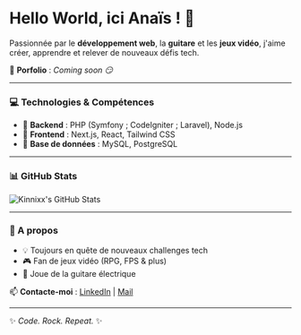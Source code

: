 # Hello World, ici Anaïs ! 🚀  

Passionnée par le **développement web**, la **guitare** et les **jeux vidéo**, j'aime créer, apprendre et relever de nouveaux défis tech. 

📖 **Porfolio** : *Coming soon 😏*

---

### 💻 Technologies & Compétences

- 🔹 **Backend** : PHP (Symfony ; CodeIgniter ; Laravel), Node.js
- 🔹 **Frontend** : Next.js, React, Tailwind CSS
- 🔹 **Base de données** : MySQL, PostgreSQL

---

### 📊 GitHub Stats

![Kinnixx's GitHub Stats](https://github-readme-stats.vercel.app/api?username=Kinnixx&show_icons=true&theme=dracula)

---

### 🎸 A propos

- 💡 Toujours en quête de nouveaux challenges tech
- 🎮 Fan de jeux vidéo (RPG, FPS & plus)
- 🎸 Joue de la guitare électrique 

📫 **Contacte-moi** : [LinkedIn](https://www.linkedin.com/in/anaïs-delattre/) | [Mail](mailto:anais.delattre1@gmail.com)

---

✨ *Code. Rock. Repeat.* ✨
